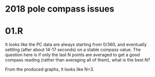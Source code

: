 # 2018 pole compass issues

# 01.R

It looks like the PC data are always starting from 0/360, and eventually settling (after about 14-17 seconds) on a stable compass value. The question here is if only the last N points are averaged to get a good compass reading (rather than averaging all of them), what is the best N?

From the produced graphs, it looks like N=3.
